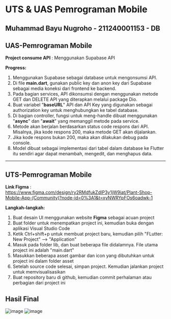 # UTS & UAS Pemrograman Mobile
**Muhammad Bayu Nugroho - 211240001153 - DB**
---

## UAS-Pemrograman Mobile

**Project consume API** : Menggunakan Supabase API

**Progress:**
1. Menggunakan Supabase sebagai database untuk mengonsumsi API.
2. Di file **main.dart**, gunakan public key dan anon key dari Supabase sebagai media koneksi dari frontend ke backend.
3. Pada bagian services, API dikonsumsi dengan menggunakan metode GET dan DELETE API yang diterapkan melalui package Dio.
4. Buat variabel "**baseURL**" API dan API Key yang digunakan sebagai authorization key untuk menghubungkan ke tabel database.
5. Di bagian controller, fungsi untuk meng-handle dibuat menggunakan "**async**" dan "**await**" yang memanggil metode pada service.
6. Metode akan berjalan berdasarkan status code respons dari API. Misalnya, jika kode respons 200, maka metode GET akan dijalankan.
7. Jika kode respons bukan 200, maka akan dilakukan debug pada console.
8. Model dibuat sebagai implementasi dari tabel dalam database ke Flutter itu sendiri agar dapat menambah, mengedit, dan menghapus data.

---
## UTS-Pemrograman Mobile

**Link Figma** : https://www.figma.com/design/ry2RMdfukZdIP3y1jW9iat/Plant-Shop-Mobile-App-(Community)?node-id=0%3A1&t=xyNWRYpFOs6oadwk-1

**Langkah-langkah:**
1. Buat desain UI menggunakan website **Figma** sebagai acuan project
2. Buat folder untuk menempatkan project ini, kemudian buka dengan aplikasi Visual Studio Code
3. Ketik Ctrl+shift+p untuk membuat project baru, kemudian pilih "FLutter: New Project"  -->  "Application"
4. Masuk pada folder lib, dan buat beberapa file didalamnya. File utama project ini adalah "main.dart"
5. Masukkan beberapa asset gambar dan icon yang dibutuhkan untuk project ini dalam folder asset
6. Setelah source code selesai, simpan project. Kemudian jalankan project untuk memvisualisasikan
7. Buat repository baru di github, kemudian commit perhalaman atau perbagian dari project ini


## Hasil Final

![image](https://github.com/user-attachments/assets/f3580d22-4593-4513-82e4-1f7b1d2ecd71) 
![image](https://github.com/user-attachments/assets/a1ab411a-a8d1-4712-b9db-fc8b250b2fc7)

